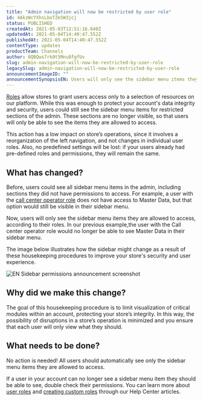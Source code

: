 ```yaml
---
title: "Admin navigation will now be restricted by user role"
id: 4AkzWcYXhsLboTZeSW3jcj
status: PUBLISHED
createdAt: 2021-05-03T12:51:16.640Z
updatedAt: 2021-05-04T14:40:47.552Z
publishedAt: 2021-05-04T14:40:47.552Z
contentType: updates
productTeam: Channels
author: 0QBQws7rk0t5Mnu8fgfUv
slug: admin-navigation-will-now-be-restricted-by-user-role
legacySlug: admin-navigation-will-now-be-restricted-by-user-role
announcementImageID: ""
announcementSynopsisEN: Users will only see the sidebar menu items they’re allowed to access, according to their user roles and permissions.
---
```


[Roles](https://help.vtex.com/en/tutorial/roles--7HKK5Uau2H6wxE1rH5oRbc) allow stores to grant users access only to a selection of resources on our platform. While this was enough to protect your account's data integrity and security, users could still see the sidebar menu items for restricted sections of the admin. These sections are no longer visible, so that users will only be able to see the items they are allowed to access. 

<div class="alert alert-info">
This action has a low impact on store’s operations, since it involves a reorganization of the left navigation, and not changes in individual user roles.  Also, no predefined settings will be lost: if your users already had pre-defined roles and permissions, they will remain the same.
</div>

## What has changed?

Before, users could see all sidebar menu items in the admin, including sections they did not have permissions to access. For example, a user with the [call center operator role](https://help.vtex.com/en/tutorial/roles--7HKK5Uau2H6wxE1rH5oRbc#call-center-operator) does not have access to Master Data, but that option would still be visible in their sidebar menu.

Now, users will only see the sidebar menu items they are allowed to access, according to their roles. In our previous example,the user with the Call center operator role would no longer be able to see Master Data in their sidebar menu. 

The image below illustrates how the sidebar might change as a result of these housekeeping procedures to improve your store's security and user experience.

![EN Sidebar permissions announcement screenshot](//images.ctfassets.net/alneenqid6w5/1dnqc48HsZDxmiUygavYHZ/8ffedd77b8566929fd3c39b73cad6590/EN_Sidebar_permissions_announcement_screenshot.png)

## Why did we make this change?

The goal of this housekeeping procedure is to limit visualization of critical modules within an account, protecting your store’s integrity. In this way, the possibility of disruptions in a store’s operation is minimized and you ensure that each user will only view what they should.

## What needs to be done?

No action is needed! All users should automatically see only the sidebar menu items they are allowed to access.

If a user in your account can no longer see a sidebar menu item they should be able to see, double check their permissions. You can learn more about [user roles](https://help.vtex.com/en/tutorial/perfis-de-acesso--7HKK5Uau2H6wxE1rH5oRbc) and [creating custom roles](https://help.vtex.com/en/tutorial/perfis-de-acesso--7HKK5Uau2H6wxE1rH5oRbc#creating-a-role) through our Help Center articles.

